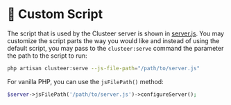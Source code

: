 # 🎀 Custom Script

The script that is used by the Clusteer server is shown in [server.js](https://github.com/renoki-co/clusteer/blob/master/server.js). You may customize the script parts the way you would like and instead of using the default script, you may pass to the `clusteer:serve` command the parameter the path to the script to run:

```bash
php artisan clusteer:serve --js-file-path="/path/to/server.js"
```

For vanilla PHP, you can use the `jsFilePath()` method:

```php
$server->jsFilePath('/path/to/server.js')->configureServer();
```

